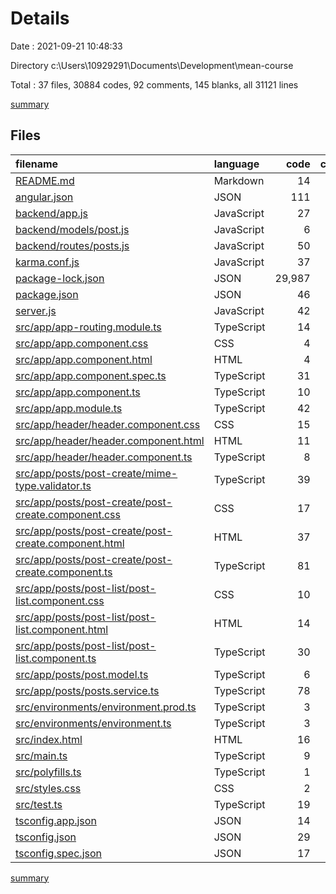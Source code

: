 # Details

Date : 2021-09-21 10:48:33

Directory c:\Users\10929291\Documents\Development\mean-course

Total : 37 files,  30884 codes, 92 comments, 145 blanks, all 31121 lines

[summary](results.md)

## Files
| filename | language | code | comment | blank | total |
| :--- | :--- | ---: | ---: | ---: | ---: |
| [README.md](/README.md) | Markdown | 14 | 0 | 14 | 28 |
| [angular.json](/angular.json) | JSON | 111 | 0 | 1 | 112 |
| [backend/app.js](/backend/app.js) | JavaScript | 27 | 3 | 10 | 40 |
| [backend/models/post.js](/backend/models/post.js) | JavaScript | 6 | 0 | 3 | 9 |
| [backend/routes/posts.js](/backend/routes/posts.js) | JavaScript | 50 | 0 | 9 | 59 |
| [karma.conf.js](/karma.conf.js) | JavaScript | 37 | 6 | 2 | 45 |
| [package-lock.json](/package-lock.json) | JSON | 29,987 | 0 | 1 | 29,988 |
| [package.json](/package.json) | JSON | 46 | 0 | 1 | 47 |
| [server.js](/server.js) | JavaScript | 42 | 2 | 9 | 53 |
| [src/app/app-routing.module.ts](/src/app/app-routing.module.ts) | TypeScript | 14 | 0 | 4 | 18 |
| [src/app/app.component.css](/src/app/app.component.css) | CSS | 4 | 0 | 1 | 5 |
| [src/app/app.component.html](/src/app/app.component.html) | HTML | 4 | 0 | 1 | 5 |
| [src/app/app.component.spec.ts](/src/app/app.component.spec.ts) | TypeScript | 31 | 0 | 5 | 36 |
| [src/app/app.component.ts](/src/app/app.component.ts) | TypeScript | 10 | 0 | 2 | 12 |
| [src/app/app.module.ts](/src/app/app.module.ts) | TypeScript | 42 | 0 | 6 | 48 |
| [src/app/header/header.component.css](/src/app/header/header.component.css) | CSS | 15 | 0 | 4 | 19 |
| [src/app/header/header.component.html](/src/app/header/header.component.html) | HTML | 11 | 0 | 1 | 12 |
| [src/app/header/header.component.ts](/src/app/header/header.component.ts) | TypeScript | 8 | 0 | 3 | 11 |
| [src/app/posts/post-create/mime-type.validator.ts](/src/app/posts/post-create/mime-type.validator.ts) | TypeScript | 39 | 0 | 2 | 41 |
| [src/app/posts/post-create/post-create.component.css](/src/app/posts/post-create/post-create.component.css) | CSS | 17 | 0 | 5 | 22 |
| [src/app/posts/post-create/post-create.component.html](/src/app/posts/post-create/post-create.component.html) | HTML | 37 | 0 | 1 | 38 |
| [src/app/posts/post-create/post-create.component.ts](/src/app/posts/post-create/post-create.component.ts) | TypeScript | 81 | 0 | 8 | 89 |
| [src/app/posts/post-list/post-list.component.css](/src/app/posts/post-list/post-list.component.css) | CSS | 10 | 0 | 3 | 13 |
| [src/app/posts/post-list/post-list.component.html](/src/app/posts/post-list/post-list.component.html) | HTML | 14 | 0 | 1 | 15 |
| [src/app/posts/post-list/post-list.component.ts](/src/app/posts/post-list/post-list.component.ts) | TypeScript | 30 | 5 | 8 | 43 |
| [src/app/posts/post.model.ts](/src/app/posts/post.model.ts) | TypeScript | 6 | 0 | 2 | 8 |
| [src/app/posts/posts.service.ts](/src/app/posts/posts.service.ts) | TypeScript | 78 | 0 | 11 | 89 |
| [src/environments/environment.prod.ts](/src/environments/environment.prod.ts) | TypeScript | 3 | 0 | 1 | 4 |
| [src/environments/environment.ts](/src/environments/environment.ts) | TypeScript | 3 | 11 | 3 | 17 |
| [src/index.html](/src/index.html) | HTML | 16 | 0 | 1 | 17 |
| [src/main.ts](/src/main.ts) | TypeScript | 9 | 0 | 4 | 13 |
| [src/polyfills.ts](/src/polyfills.ts) | TypeScript | 1 | 57 | 8 | 66 |
| [src/styles.css](/src/styles.css) | CSS | 2 | 1 | 2 | 5 |
| [src/test.ts](/src/test.ts) | TypeScript | 19 | 4 | 5 | 28 |
| [tsconfig.app.json](/tsconfig.app.json) | JSON | 14 | 1 | 1 | 16 |
| [tsconfig.json](/tsconfig.json) | JSON | 29 | 1 | 1 | 31 |
| [tsconfig.spec.json](/tsconfig.spec.json) | JSON | 17 | 1 | 1 | 19 |

[summary](results.md)